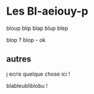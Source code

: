 # Les Bl-aeiouy-p

bloup
blip
blap
blup
blep

blop ?
blop - ok

## autres

j ecris quelque chose ici !

blableubliblobu !

